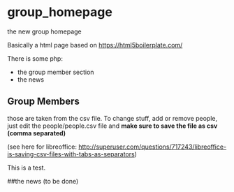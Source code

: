 # group_homepage
the new group homepage

Basically a html page based on https://html5boilerplate.com/

There is some php:
- the group member section
- the news


## Group Members
those are taken from the csv file.
To change stuff, add or remove people, just edit the people/people.csv file
and **make sure to save the file as csv (comma separated)**

(see here for libreoffice: http://superuser.com/questions/717243/libreoffice-is-saving-csv-files-with-tabs-as-separators)

This is a test.


##the news
(to be done)

